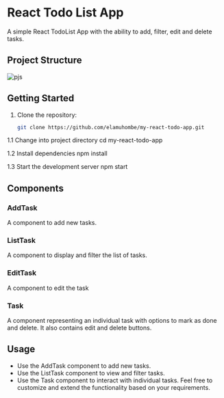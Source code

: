 # React Todo List App

A simple React TodoList  App with the ability to add, filter, edit and delete tasks.

## Project Structure
![pjs](https://github.com/elamuhombe/gomycode-redux-checkpoint/assets/10416177/589a2754-3342-4505-9610-6a9c71f1b2e8)



## Getting Started

1. Clone the repository:

   ```bash
   git clone https://github.com/elamuhombe/my-react-todo-app.git
   
1.1 Change into project directory
cd my-react-todo-app

1.2 Install dependencies
npm install

1.3 Start the development server
npm start

## Components
### AddTask
A component to add new tasks.

### ListTask
A component to display and filter the list of tasks.

### EditTask
A component to edit the task

### Task
A component representing an individual task with options to mark as done and delete. It also contains edit and delete buttons.

## Usage
- Use the AddTask component to add new tasks.
- Use the ListTask component to view and filter tasks.
- Use the Task component to interact with individual tasks.
Feel free to customize and extend the functionality based on your requirements.


